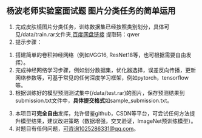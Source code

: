 ## 杨波老师实验室面试题 图片分类任务的简单运用
1. 完成皮肤镜图片分类任务，训练数据集已经按照类别划分，具体可见/data/train.rar文件夹,[百度网盘链接](https://pan.baidu.com/s/1_bzXuAHN6u8CBgrBZ82FFA) 提取码：qwer
2. 提示步骤：
  1) 搭建简单的卷积神经网络（例如VGG16, ResNet18等，也可根据需要自由发挥）。
  2) 完成神经网络学习步骤，例如划分数据集，优化器选择，误差反向传播，更新网络参数等，可基于常见的任何深度学习框架，例如pytorch，tensorflow等。
  3) 根据训练好的模型预测测试集中(/data/test.rar)的图片，保存预测结果到submission.txt文件中，**具体提交格式**如sample_submission.txt。
3. 本项目可**完全自由**发挥，允许借鉴github，CSDN等平台，可尝试任何方法提升模型结果，建议改进策略（数据增强，交叉验证，ImageNet预训练模型）。
4. 对题目有任何问题，可咨询1025286331@qq.com。
